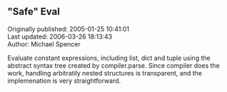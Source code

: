 ## "Safe" Eval  
Originally published: 2005-01-25 10:41:01  
Last updated: 2006-03-26 18:13:43  
Author: Michael Spencer  
  
Evaluate constant expressions, including list, dict and tuple using the abstract syntax tree created by compiler.parse. Since compiler does the work, handling arbitratily nested structures is transparent, and the implemenation is very straightforward.